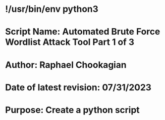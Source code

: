 # !/usr/bin/env python3

# Script Name:                  Automated Brute Force Wordlist Attack Tool Part 1 of 3

# Author:                       Raphael Chookagian

# Date of latest revision:      07/31/2023

# Purpose:                      Create a python script
